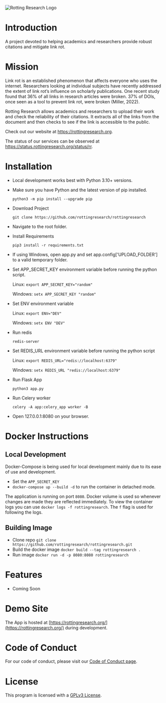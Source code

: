 ![Rotting Research Logo](https://github.com/marshalmiller/rottingresearch/blob/a898614a4e933064a36478be259aee29b9f188fa/branding/project-banner/red/rottingresearch-github-project-banner-red.png)

# Introduction

A project devoted to helping academics and researchers provide robust citations and mitigate link rot.

# Mission

Link rot is an established phenomenon that affects everyone who uses the internet. Researchers looking at individual subjects have recently addressed the extent of link rot’s influence on scholarly publications. One recent study found that 36% of all links in research articles were broken. 37% of DOIs, once seen as a tool to prevent link rot, were broken (Miller, 2022).

Rotting Research allows academics and researchers to upload their work and check the reliability of their citations. It extracts all of the links from the document and then checks to see if the link is accessible to the public.

Check out our website at https://rottingresearch.org.

The status of our services can be observed at https://status.rottingresearch.org/status/rr.

# Installation

- Local development works best with Python 3.10+ versions.

- Make sure you have Python and the latest version of pip installed.

  `python3 -m pip install --upgrade pip`

- Download Project

  `git clone https://github.com/rottingresearch/rottingresearch`

- Navigate to the root folder.

- Install Requirements

  `pip3 install -r requirements.txt`

- If using Windows, open app.py and set app.config['UPLOAD_FOLDER'] to a valid temporary folder.
- Set APP_SECRET_KEY environment variable before running the python script.

  Linux: `export APP_SECRET_KEY="random"`

  Windows: `setx APP_SECRET_KEY "random"`

- Set ENV environment variable

  Linux: `export ENV="DEV"`

  Windows: `setx ENV "DEV"`

- Run redis

  `redis-server`

- Set REDIS_URL environment variable before running the python script

  Linux: `export REDIS_URL="redis://localhost:6379"`

  Windows: `setx REDIS_URL "redis://localhost:6379"`

- Run Flask App

  `python3 app.py`

- Run Celery worker

  `celery -A app:celery_app worker -B`

- Open 127.0.0.1:8080 on your browser.

# Docker Instructions

## Local Development

Docker-Compose is being used for local development mainly due to its ease of use and development.

- Set the `APP_SECRET_KEY`
- `docker-compose up --build -d` to run the container in detached mode.

The application is running on port `8080`. Docker volume is used so whenever changes are made they are reflected immediately. To view the container logs you can use `docker logs -f rottingresearch`. The `f` flag is used for following the logs.

## Building Image

- Clone repo `git clone https://github.com/rottingresearch/rottingresearch.git`
- Build the docker image `docker build --tag rottingresearch .`
- Run image `docker run -d -p 8080:8080 rottingresearch`

# Features

- Coming Soon

# Demo Site

The App is hosted at [https://rottingresearch.org/](https://rottingresearch.org/) during development.

# Code of Conduct

For our code of conduct, please visit our [Code of Conduct page](https://github.com/rottingresearch/rottingresearch/blob/main/code_of_conduct.md).

# License

This program is licensed with a [GPLv3 License](https://github.com/rottingresearch/rottingresearch/blob/main/LICENSE).
